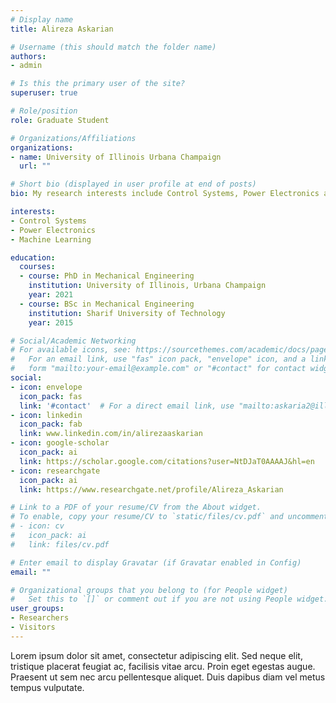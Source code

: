 ```yaml
---
# Display name
title: Alireza Askarian

# Username (this should match the folder name)
authors:
- admin

# Is this the primary user of the site?
superuser: true

# Role/position
role: Graduate Student

# Organizations/Affiliations
organizations:
- name: University of Illinois Urbana Champaign
  url: ""

# Short bio (displayed in user profile at end of posts)
bio: My research interests include Control Systems, Power Electronics and Machine Learning.

interests:
- Control Systems
- Power Electronics
- Machine Learning

education:
  courses:
  - course: PhD in Mechanical Engineering
    institution: University of Illinois, Urbana Champaign
    year: 2021
  - course: BSc in Mechanical Engineering
    institution: Sharif University of Technology
    year: 2015

# Social/Academic Networking
# For available icons, see: https://sourcethemes.com/academic/docs/page-builder/#icons
#   For an email link, use "fas" icon pack, "envelope" icon, and a link in the
#   form "mailto:your-email@example.com" or "#contact" for contact widget.
social:
- icon: envelope
  icon_pack: fas
  link: '#contact'  # For a direct email link, use "mailto:askaria2@illinois.edu".
- icon: linkedin
  icon_pack: fab
  link: www.linkedin.com/in/alirezaaskarian
- icon: google-scholar
  icon_pack: ai
  link: https://scholar.google.com/citations?user=NtDJaT0AAAAJ&hl=en
- icon: researchgate
  icon_pack: ai
  link: https://www.researchgate.net/profile/Alireza_Askarian

# Link to a PDF of your resume/CV from the About widget.
# To enable, copy your resume/CV to `static/files/cv.pdf` and uncomment the lines below.
# - icon: cv
#   icon_pack: ai
#   link: files/cv.pdf

# Enter email to display Gravatar (if Gravatar enabled in Config)
email: ""

# Organizational groups that you belong to (for People widget)
#   Set this to `[]` or comment out if you are not using People widget.
user_groups:
- Researchers
- Visitors
---
```


Lorem ipsum dolor sit amet, consectetur adipiscing elit. Sed neque elit, tristique placerat feugiat ac, facilisis vitae arcu. Proin eget egestas augue. Praesent ut sem nec arcu pellentesque aliquet. Duis dapibus diam vel metus tempus vulputate.
